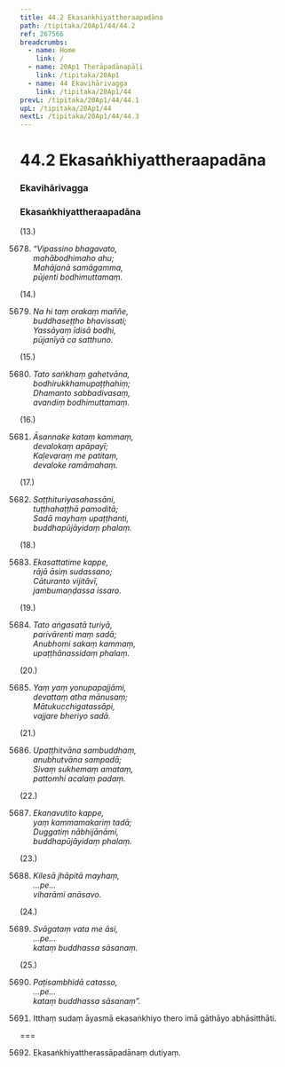 ```yaml
---
title: 44.2 Ekasaṅkhiyattheraapadāna
path: /tipitaka/20Ap1/44/44.2
ref: 267566
breadcrumbs:
  - name: Home
    link: /
  - name: 20Ap1 Therāpadānapāḷi
    link: /tipitaka/20Ap1
  - name: 44 Ekavihārivagga
    link: /tipitaka/20Ap1/44
prevL: /tipitaka/20Ap1/44/44.1
upL: /tipitaka/20Ap1/44
nextL: /tipitaka/20Ap1/44/44.3
---
```


# 44.2 Ekasaṅkhiyattheraapadāna

### Ekavihārivagga

### Ekasaṅkhiyattheraapadāna

(13.)

5678. _“Vipassino bhagavato,_  
_mahābodhimaho ahu;_  
_Mahājanā samāgamma,_  
_pūjenti bodhimuttamaṃ._  


(14.)

5679. _Na hi taṃ orakaṃ maññe,_  
_buddhaseṭṭho bhavissati;_  
_Yassāyaṃ īdisā bodhi,_  
_pūjanīyā ca satthuno._  


(15.)

5680. _Tato saṅkhaṃ gahetvāna,_  
_bodhirukkhamupaṭṭhahiṃ;_  
_Dhamanto sabbadivasaṃ,_  
_avandiṃ bodhimuttamaṃ._  


(16.)

5681. _Āsannake kataṃ kammaṃ,_  
_devalokaṃ apāpayī;_  
_Kaḷevaraṃ me patitaṃ,_  
_devaloke ramāmahaṃ._  


(17.)

5682. _Saṭṭhituriyasahassāni,_  
_tuṭṭhahaṭṭhā pamoditā;_  
_Sadā mayhaṃ upaṭṭhanti,_  
_buddhapūjāyidaṃ phalaṃ._  


(18.)

5683. _Ekasattatime kappe,_  
_rājā āsiṃ sudassano;_  
_Cāturanto vijitāvī,_  
_jambumaṇḍassa issaro._  


(19.)

5684. _Tato aṅgasatā turiyā,_  
_parivārenti maṃ sadā;_  
_Anubhomi sakaṃ kammaṃ,_  
_upaṭṭhānassidaṃ phalaṃ._  


(20.)

5685. _Yaṃ yaṃ yonupapajjāmi,_  
_devattaṃ atha mānusaṃ;_  
_Mātukucchigatassāpi,_  
_vajjare bheriyo sadā._  


(21.)

5686. _Upaṭṭhitvāna sambuddhaṃ,_  
_anubhutvāna sampadā;_  
_Sivaṃ sukhemaṃ amataṃ,_  
_pattomhi acalaṃ padaṃ._  


(22.)

5687. _Ekanavutito kappe,_  
_yaṃ kammamakariṃ tadā;_  
_Duggatiṃ nābhijānāmi,_  
_buddhapūjāyidaṃ phalaṃ._  


(23.)

5688. _Kilesā jhāpitā mayhaṃ,_  
_…pe…_  
_viharāmi anāsavo._  


(24.)

5689. _Svāgataṃ vata me āsi,_  
_…pe…_  
_kataṃ buddhassa sāsanaṃ._  


(25.)

5690. _Paṭisambhidā catasso,_  
_…pe…_  
_kataṃ buddhassa sāsanaṃ”._  


5691. Itthaṃ sudaṃ āyasmā ekasaṅkhiyo thero imā gāthāyo abhāsitthāti.

===

5692. Ekasaṅkhiyattherassāpadānaṃ dutiyaṃ.





